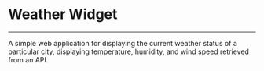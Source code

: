 # Weather Widget
------------------------------
A simple web application for displaying the current weather status of a particular city, displaying temperature, humidity,
and wind speed retrieved from an API.